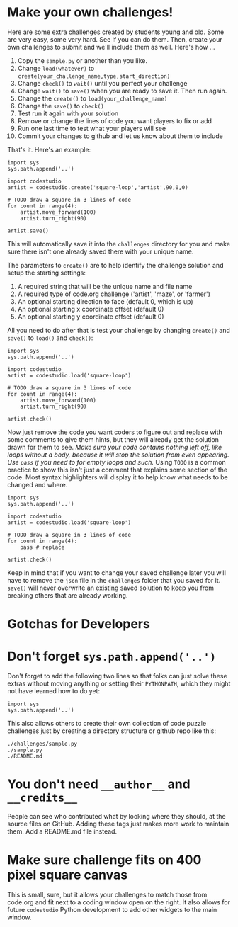 Make your own challenges!
=========================

Here are some extra challenges created by students young and old. Some are
very easy, some very hard. See if you can do them. Then, create your own
challenges to submit and we'll include them as well. Here's how ...

1. Copy the `sample.py` or another than you like.
2. Change `load(whatever)` to `create(your_challenge_name,type,start_direction)` 
3. Change `check()` to `wait()` until you perfect your challenge
4. Change `wait()` to `save()` when you are ready to save it. Then run again.
5. Change the `create()` to `load(your_challenge_name)`
6. Change the `save()` to `check()`
7. Test run it again with your solution
8. Remove or change the lines of code you want players to fix or add
9. Run one last time to test what your players will see
10. Commit your changes to github and let us know about them to include

That's it. Here's an example:

```
import sys
sys.path.append('..')

import codestudio
artist = codestudio.create('square-loop','artist',90,0,0)

# TODO draw a square in 3 lines of code
for count in range(4):
    artist.move_forward(100)
    artist.turn_right(90)

artist.save()
```

This will automatically save it into the `challenges` directory for you
and make sure there isn't one already saved there with your unique name.

The parameters to `create()` are to help identify the challenge solution and
setup the starting settings:

1. A required string that will be the unique name and file name
2. A required type of code.org challenge ('artist', 'maze', or 'farmer')
3. An optional starting direction to face (default 0, which is up)
4. An optional starting x coordinate offset (default 0)
5. An optional starting y coordinate offset (default 0) 

All you need to do after that is test your challenge by changing
`create()` and `save()` to `load()` and `check()`:

```
import sys
sys.path.append('..')

import codestudio
artist = codestudio.load('square-loop')

# TODO draw a square in 3 lines of code
for count in range(4):
    artist.move_forward(100)
    artist.turn_right(90)

artist.check()
```

Now just remove the code you want coders to figure out and replace with
some comments to give them hints, but they will already get the solution
drawn for them to see. *Make sure your code contains nothing left off,
like loops without a body, because it will stop the solution from even
appearing. Use `pass` if you need to for empty loops and such.* Using
`TODO` is a common practice to show this isn't just a comment that
explains some section of the code. Most syntax highlighters will display
it to help know what needs to be changed and where.

```
import sys
sys.path.append('..')

import codestudio
artist = codestudio.load('square-loop')

# TODO draw a square in 3 lines of code
for count in range(4):
    pass # replace

artist.check()
```

Keep in mind that if you want to change your saved challenge later you
will have to remove the `json` file in the `challenges` folder that you
saved for it. `save()` will never overwrite an existing saved solution
to keep you from breaking others that are already working.

Gotchas for Developers
======================

# Don't forget `sys.path.append('..')`

Don't forget to add the following two lines so that folks can just
solve these extras without moving anything or setting their
`PYTHONPATH`, which they might not have learned how to do yet:

```
import sys
sys.path.append('..')
```

This also allows others to create their own collection of code puzzle
challenges just by creating a directory structure or github repo like this:

```
./challenges/sample.py
./sample.py
./README.md
```

# You don't need `__author__` and `__credits__`

People can see who contributed what by looking where they should, at
the source files on GitHub. Adding these tags just makes more work
to maintain them. Add a README.md file instead.

# Make sure challenge fits on 400 pixel square canvas

This is small, sure, but it allows your challenges to match those from
code.org and fit next to a coding window open on the right. It also allows
for future `codestudio` Python development to add other widgets to the
main window.
